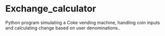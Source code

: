 # Exchange_calculator
Python program simulating a Coke vending machine, handling coin inputs and calculating change based on user denominations..
